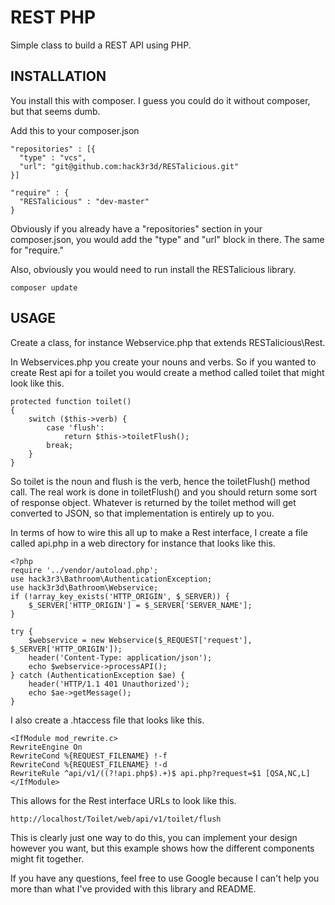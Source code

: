 # REST PHP

Simple class to build a REST API using PHP.

## INSTALLATION
You install this with composer. I guess you could do it without composer,
but that seems dumb.

Add this to your composer.json

```
"repositories" : [{
  "type" : "vcs",
  "url": "git@github.com:hack3r3d/RESTalicious.git"
}]
```

```
"require" : {
  "RESTalicious" : "dev-master"
}
```

Obviously if you already have a "repositories" section in your composer.json,
you would add the "type" and "url" block in there. The same for "require."

Also, obviously you would need to run install the RESTalicious library.

```
composer update
```

## USAGE

Create a class, for instance Webservice.php that extends RESTalicious\Rest.

In Webservices.php you create your nouns and verbs. So if you wanted
to create Rest api for a toilet you would create a method called toilet
that might look like this.

```
protected function toilet()
{
    switch ($this->verb) {
        case 'flush':
            return $this->toiletFlush();
        break;
    }
}
```

So toilet is the noun and flush is the verb, hence the toiletFlush() method
call. The real work is done in toiletFlush() and you should return some 
sort of response object. Whatever is returned by the toilet method will
get converted to JSON, so that implementation is entirely up to you. 

In terms of how to wire this all up to make a Rest interface, I 
create a file called api.php in a web directory for instance
that looks like this.

```
<?php
require '../vendor/autoload.php';
use hack3r3\Bathroom\AuthenticationException;
use hack3r3d\Bathroom\Webservice;
if (!array_key_exists('HTTP_ORIGIN', $_SERVER)) {
    $_SERVER['HTTP_ORIGIN'] = $_SERVER['SERVER_NAME'];
}

try {
    $webservice = new Webservice($_REQUEST['request'], $_SERVER['HTTP_ORIGIN']);
    header('Content-Type: application/json');
    echo $webservice->processAPI();
} catch (AuthenticationException $ae) {
    header('HTTP/1.1 401 Unauthorized');
    echo $ae->getMessage();
}
```

I also create a .htaccess file that looks like this.

```
<IfModule mod_rewrite.c>
RewriteEngine On
RewriteCond %{REQUEST_FILENAME} !-f
RewriteCond %{REQUEST_FILENAME} !-d
RewriteRule ^api/v1/((?!api.php$).+)$ api.php?request=$1 [QSA,NC,L]
</IfModule>
```

This allows for the Rest interface URLs to look like this.

```
http://localhost/Toilet/web/api/v1/toilet/flush
```

This is clearly just one way to do this, you can implement your design
however you want, but this example shows how the different components
might fit together.

If you have any questions, feel free to use Google because I can't help
you more than what I've provided with this library and README.